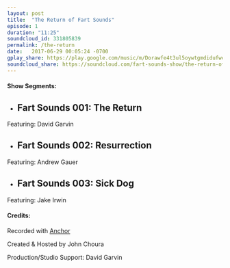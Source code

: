 ```yaml
---
layout: post
title:  "The Return of Fart Sounds"
episode: 1
duration: "11:25"
soundcloud_id: 331805839
permalink: /the-return
date:   2017-06-29 00:05:24 -0700
gplay_share: https://play.google.com/music/m/Dorawfe4t3ul5oywtgmdidufwca?t=The_Return_of_Fart_Sounds-Fart_Sounds
soundcloud_share: https://soundcloud.com/fart-sounds-show/the-return-of-fart-sounds
---
```


#### Show Segments:

- ## Fart Sounds 001: The Return
Featuring: David Garvin
- ## Fart Sounds 002: Resurrection
Featuring: Andrew Gauer
- ## Fart Sounds 003: Sick Dog
Featuring: Jake Irwin

#### Credits:

Recorded with [Anchor](http://anchor.fm)

Created & Hosted by John Choura

Production/Studio Support: David Garvin
